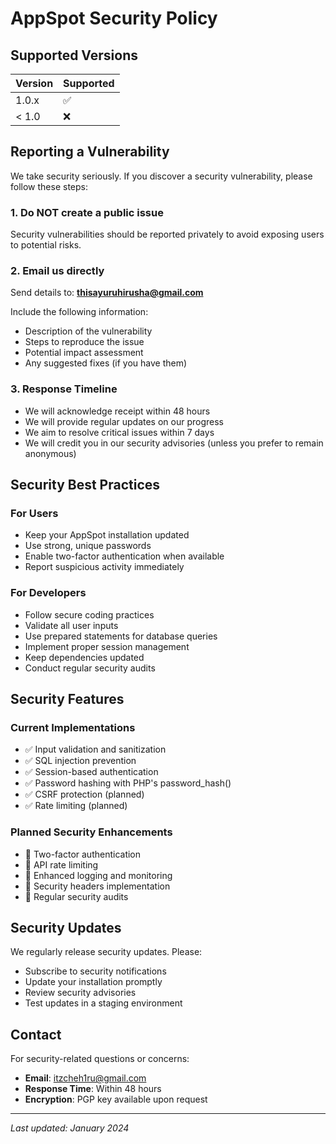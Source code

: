 # AppSpot Security Policy

## Supported Versions

| Version | Supported          |
| ------- | ------------------ |
| 1.0.x   | :white_check_mark: |
| < 1.0   | :x:                |

## Reporting a Vulnerability

We take security seriously. If you discover a security vulnerability, please follow these steps:

### 1. Do NOT create a public issue
Security vulnerabilities should be reported privately to avoid exposing users to potential risks.

### 2. Email us directly
Send details to: **thisayuruhirusha@gmail.com**

Include the following information:
- Description of the vulnerability
- Steps to reproduce the issue
- Potential impact assessment
- Any suggested fixes (if you have them)

### 3. Response Timeline
- We will acknowledge receipt within 48 hours
- We will provide regular updates on our progress
- We aim to resolve critical issues within 7 days
- We will credit you in our security advisories (unless you prefer to remain anonymous)

## Security Best Practices

### For Users
- Keep your AppSpot installation updated
- Use strong, unique passwords
- Enable two-factor authentication when available
- Report suspicious activity immediately

### For Developers
- Follow secure coding practices
- Validate all user inputs
- Use prepared statements for database queries
- Implement proper session management
- Keep dependencies updated
- Conduct regular security audits

## Security Features

### Current Implementations
- ✅ Input validation and sanitization
- ✅ SQL injection prevention
- ✅ Session-based authentication
- ✅ Password hashing with PHP's password_hash()
- ✅ CSRF protection (planned)
- ✅ Rate limiting (planned)

### Planned Security Enhancements
- 🔄 Two-factor authentication
- 🔄 API rate limiting
- 🔄 Enhanced logging and monitoring
- 🔄 Security headers implementation
- 🔄 Regular security audits

## Security Updates

We regularly release security updates. Please:
- Subscribe to security notifications
- Update your installation promptly
- Review security advisories
- Test updates in a staging environment

## Contact

For security-related questions or concerns:
- **Email**: itzcheh1ru@gmail.com
- **Response Time**: Within 48 hours
- **Encryption**: PGP key available upon request

---

*Last updated: January 2024*

